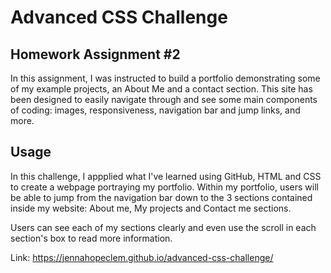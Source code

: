 # Advanced CSS Challenge

## Homework Assignment #2

In this assignment, I was instructed to build a portfolio demonstrating some of my example projects, an About Me and a contact section. This site has been designed to easily navigate through and see some main components of coding: images, responsiveness, navigation bar and jump links, and more. 

## Usage

In this challenge, I appplied what I've learned using GitHub, HTML and CSS to create a webpage portraying my portfolio. Within my portfolio, users will be able to jump from the navigation bar down to the 3 sections contained inside my website: About me, My projects and Contact me sections.

Users can see each of my sections clearly and even use the scroll in each section's box to read more information. 

Link: https://jennahopeclem.github.io/advanced-css-challenge/ 